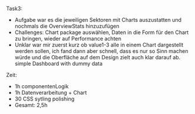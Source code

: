 Task3:
- Aufgabe war es die jeweiligen Sektoren mit Charts auszustatten und nochmals die OverviewStats hinzuzufügen
- Challenges: Chart package auswählen, Daten in die Form für den Chart zu bringen, wieder auf Performance achten
- Unklar war mir zuerst kurz ob value1-3 alle in einem Chart dargestellt werden sollen, ich fand dann aber schnell, dass es nur so Sinn machen würde und die Oberfläche auf dem Design zielt auch klar darauf ab.
simple Dashboard with dummy data

Zeit:
- 1h componentenLogik
- 1h Datenverarbeitung + Chart
- 30 CSS sytling polishing
- Gesamt: 2,5h
